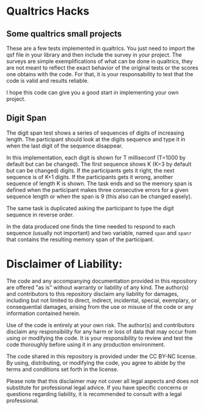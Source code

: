 # Qualtrics Hacks
## Some qualtrics small projects

These are a few tests implemented in qualtrics. You just need to import the qsf file in your library and then include the survey in your project.
The surveys are simple exemplifications of what can be done in qualtrics, they are not meant to reflect the exact behavior of the original tests
or the scores one obtains with the code. For that, it is your responsability to test that the code is valid and results reliable.

I hope this code can give you a good start in implementing your own project.

## Digit Span

The digit span test shows a series of sequences of digits of increasing length. The participant should look at the digits sequence and type it in
when the last digit of the sequence disappear. 

In this implementation, each digit is shown for T milliseconf (T=1000 by default but can be changed). 
The first sequence shows K (K=3 by default but can be changed) digits. If the participants gets it right, the next sequence is of K+1 digits. 
If the participants gets it wrong, another sequence of length K is shown. The task ends and so the memory span is defined when the participant 
makes three consecutive errors for a given sequence length or when the span is 9 (this also can be changed easely). 

The same task is duplicated asking the participant to type the digit sequence in reverse order.

In the data produced one finds the time needed to respond to each sequence (usually not important) and two variable, named `span` and `spanr` that
contains the resulting memory span of the participant.


# Disclaimer of Liability:

The code and any accompanying documentation provided in this repository are offered "as is" without warranty or liability of any kind. The author(s) and contributors to this repository disclaim any liability for damages, including but not limited to direct, indirect, incidental, special, exemplary, or consequential damages, arising from the use or misuse of the code or any information contained herein.

Use of the code is entirely at your own risk. The author(s) and contributors disclaim any responsibility for any harm or loss of data that may occur from using or modifying the code. It is your responsibility to review and test the code thoroughly before using it in any production environment.

The code shared in this repository is provided under the CC BY-NC license. By using, distributing, or modifying the code, you agree to abide by the terms and conditions set forth in the license.

Please note that this disclaimer may not cover all legal aspects and does not substitute for professional legal advice. If you have specific concerns or questions regarding liability, it is recommended to consult with a legal professional.
